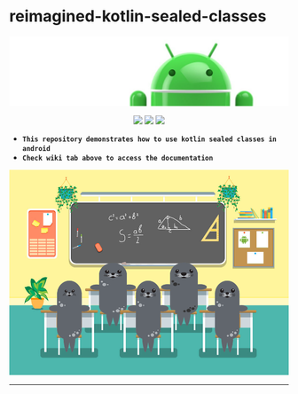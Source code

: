 # reimagined-kotlin-sealed-classes
![Banner](https://github.com/devrath/devrath/blob/master/images/Banner.png)


<p align="center">
<a><img src="https://img.shields.io/badge/Built%20Using-Kotlin-silver?style=for-the-badge&logo=kotlin"></a>
<a><img src="https://img.shields.io/badge/Built%20By-Android%20Studio-red?style=for-the-badge&logo=android%20studio"></a>  
<a><img src="https://img.shields.io/badge/Concepts-Kotlin%20Sealed%20Classes-black?style=for-the-badge&logo=elixir"></a>  
</p>


* **`This repository demonstrates how to use kotlin sealed classes in android`** 
* **`Check wiki tab above to access the documentation`**  

![Banner](https://github.com/devrath/reimagined-kotlin-sealed-classes/blob/main/assets/sealedclassImage.png)


---
